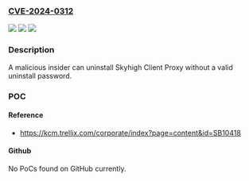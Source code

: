 ### [CVE-2024-0312](https://cve.mitre.org/cgi-bin/cvename.cgi?name=CVE-2024-0312)
![](https://img.shields.io/static/v1?label=Product&message=Skyhigh%20Client%20Proxy&color=blue)
![](https://img.shields.io/static/v1?label=Version&message=4.8.1%20&color=brightgreen)
![](https://img.shields.io/static/v1?label=Vulnerability&message=CWE-622-Improper%20Validation%20of%20Function%20Hook%20Arguments&color=brightgreen)

### Description

A malicious insider can uninstall Skyhigh Client Proxy without a valid uninstall password.

### POC

#### Reference
- https://kcm.trellix.com/corporate/index?page=content&id=SB10418

#### Github
No PoCs found on GitHub currently.

